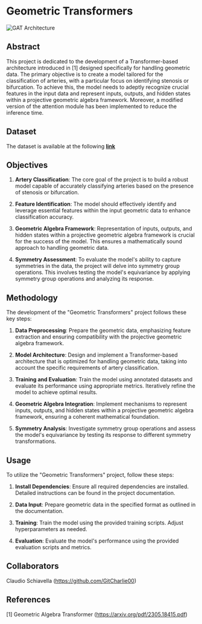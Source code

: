 # Geometric Transformers
![GAT Architecture](gat_architecture.png)
## Abstract

This project is dedicated to the development of a Transformer-based architecture introduced in [1] designed specifically for handling geometric data. The primary objective is to create a model tailored for the classification of arteries, with a particular focus on identifying stenosis or bifurcation. To achieve this, the model needs to adeptly recognize crucial features in the input data and represent inputs, outputs, and hidden states within a projective geometric algebra framework. Moreover, a modified version of the attention module has been implemented to reduce the inference time.

## Dataset
The dataset is available at the following [**link**](https://drive.google.com/drive/folders/1sN_5UvsizXUybEw3PpSLkJTtWEoECkQh?usp=sharing)

## Objectives

1. **Artery Classification**: The core goal of the project is to build a robust model capable of accurately classifying arteries based on the presence of stenosis or bifurcation.

2. **Feature Identification**: The model should effectively identify and leverage essential features within the input geometric data to enhance classification accuracy.

3. **Geometric Algebra Framework**: Representation of inputs, outputs, and hidden states within a projective geometric algebra framework is crucial for the success of the model. This ensures a mathematically sound approach to handling geometric data.

4. **Symmetry Assessment**: To evaluate the model's ability to capture symmetries in the data, the project will delve into symmetry group operations. This involves testing the model's equivariance by applying symmetry group operations and analyzing its response.

## Methodology

The development of the "Geometric Transformers" project follows these key steps:

1. **Data Preprocessing**: Prepare the geometric data, emphasizing feature extraction and ensuring compatibility with the projective geometric algebra framework.

2. **Model Architecture**: Design and implement a Transformer-based architecture that is optimized for handling geometric data, taking into account the specific requirements of artery classification.

3. **Training and Evaluation**: Train the model using annotated datasets and evaluate its performance using appropriate metrics. Iteratively refine the model to achieve optimal results.

4. **Geometric Algebra Integration**: Implement mechanisms to represent inputs, outputs, and hidden states within a projective geometric algebra framework, ensuring a coherent mathematical foundation.

5. **Symmetry Analysis**: Investigate symmetry group operations and assess the model's equivariance by testing its response to different symmetry transformations.

## Usage

To utilize the "Geometric Transformers" project, follow these steps:

1. **Install Dependencies**: Ensure all required dependencies are installed. Detailed instructions can be found in the project documentation.

2. **Data Input**: Prepare geometric data in the specified format as outlined in the documentation.

3. **Training**: Train the model using the provided training scripts. Adjust hyperparameters as needed.

4. **Evaluation**: Evaluate the model's performance using the provided evaluation scripts and metrics.


## Collaborators
Claudio Schiavella (https://github.com/GitCharlie00)

## References
[1] Geometric Algebra Transformer (https://arxiv.org/pdf/2305.18415.pdf)